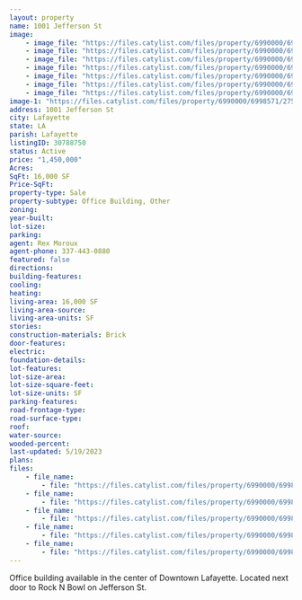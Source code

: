 ```yaml
---
layout: property
name: 1001 Jefferson St
image:
    - image_file: "https://files.catylist.com/files/property/6990000/6998571/27546697_Front_2.jpg"
    - image_file: "https://files.catylist.com/files/property/6990000/6998571/27652185_Interior1.jpg"
    - image_file: "https://files.catylist.com/files/property/6990000/6998571/27652186_Interior2.jpg"
    - image_file: "https://files.catylist.com/files/property/6990000/6998571/27652182_1001_Jefferson_St___Plat1.PNG"
    - image_file: "https://files.catylist.com/files/property/6990000/6998571/27652180_1001_Jefferson_St___Floor_Plan1.PNG"
    - image_file: "https://files.catylist.com/files/property/6990000/6998571/27652181_1001_Jefferson_St___Floor_Plan2.PNG"
    - image_file: "https://files.catylist.com/files/property/6990000/6998571/27652184_Google_Maps.PNG"
image-1: "https://files.catylist.com/files/property/6990000/6998571/27546698_Front.jpg"
address: 1001 Jefferson St
city: Lafayette
state: LA
parish: Lafayette
listingID: 30788750
status: Active
price: "1,450,000"
Acres:
SqFt: 16,000 SF
Price-SqFt:
property-type: Sale
property-subtype: Office Building, Other
zoning:
year-built:
lot-size:
parking:
agent: Rex Moroux
agent-phone: 337-443-0880
featured: false
directions:
building-features:
cooling:
heating:
living-area: 16,000 SF
living-area-source:
living-area-units: SF
stories:
construction-materials: Brick
door-features:
electric:
foundation-details:
lot-features:
lot-size-area:
lot-size-square-feet:
lot-size-units: SF
parking-features:
road-frontage-type:
road-surface-type:
roof:
water-source:
wooded-percent:
last-updated: 5/19/2023
plans:
files:
    - file_name: 
        - file: "https://files.catylist.com/files/property/6990000/6998571/raw_27546704_Flood.pdf"
    - file_name: 
        - file: "https://files.catylist.com/files/property/6990000/6998571/raw_27552240_1001_Jefferson_St_Flyer_Standard.pdf"
    - file_name: 
        - file: "https://files.catylist.com/files/property/6990000/6998571/raw_27652168_BW_PDF1060_01.pdf"
    - file_name: 
        - file: "https://files.catylist.com/files/property/6990000/6998571/raw_27652169_BW_PDF1060_02.pdf"
    - file_name: 
        - file: "https://files.catylist.com/files/property/6990000/6998571/raw_27652170_BW_PDF1060_03.pdf"
---
```

Office building available in the center of Downtown Lafayette. Located next door to Rock N Bowl on Jefferson St.

